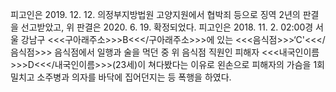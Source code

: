 피고인은 2019. 12. 12. 의정부지방법원 고양지원에서 협박죄 등으로 징역 2년의 판결을 선고받았고, 위 판결은 2020. 6. 19. 확정되었다.
피고인은 2018. 11. 2. 02:00경 서울 강남구 <<<구아래주소>>>B<<</구아래주소>>>에 있는 <<<음식점>>>‘C'<<</음식점>>> 음식점에서 일행과 술을 먹던 중 위 음식점 직원인 피해자 <<<내국인이름>>>D<<</내국인이름>>>(23세)이 쳐다봤다는 이유로 왼손으로 피해자의 가슴을 1회 밀치고 소주병과 의자를 바닥에 집어던지는 등 폭행을 하였다.
